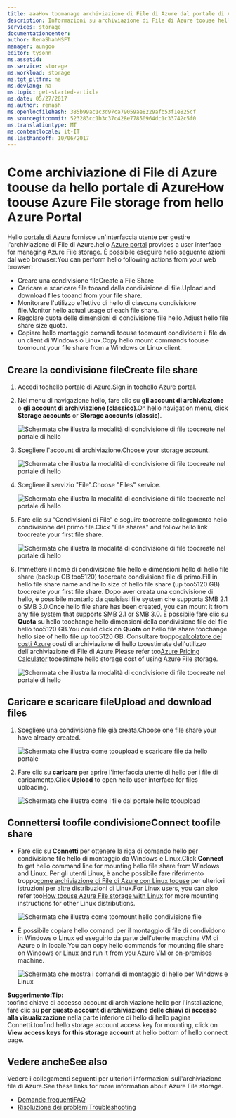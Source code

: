 ```yaml
---
title: aaaHow toomanage archiviazione di File di Azure dal portale di Azure hello | Documenti Microsoft
description: Informazioni su archiviazione di File di Azure toouse hello toomanage portale Azure.
services: storage
documentationcenter: 
author: RenaShahMSFT
manager: aungoo
editor: tysonn
ms.assetid: 
ms.service: storage
ms.workload: storage
ms.tgt_pltfrm: na
ms.devlang: na
ms.topic: get-started-article
ms.date: 05/27/2017
ms.author: renash
ms.openlocfilehash: 385b99ac1c3d97ca79059ae8229afb53f1e825cf
ms.sourcegitcommit: 523283cc1b3c37c428e77850964dc1c33742c5f0
ms.translationtype: MT
ms.contentlocale: it-IT
ms.lasthandoff: 10/06/2017
---
```

# <a name="how-toouse-azure-file-storage-from-hello-azure-portal"></a><span data-ttu-id="b0480-103">Come archiviazione di File di Azure toouse da hello portale di Azure</span><span class="sxs-lookup"><span data-stu-id="b0480-103">How toouse Azure File storage from hello Azure Portal</span></span>
<span data-ttu-id="b0480-104">Hello [portale di Azure](https://portal.azure.com) fornisce un'interfaccia utente per gestire l'archiviazione di File di Azure.</span><span class="sxs-lookup"><span data-stu-id="b0480-104">hello [Azure portal](https://portal.azure.com) provides a user interface for managing Azure File storage.</span></span> <span data-ttu-id="b0480-105">È possibile eseguire hello seguente azioni dal web browser:</span><span class="sxs-lookup"><span data-stu-id="b0480-105">You can perform hello following actions from your web browser:</span></span>

* <span data-ttu-id="b0480-106">Creare una condivisione file</span><span class="sxs-lookup"><span data-stu-id="b0480-106">Create a File Share</span></span>
* <span data-ttu-id="b0480-107">Caricare e scaricare file tooand dalla condivisione di file.</span><span class="sxs-lookup"><span data-stu-id="b0480-107">Upload and download files tooand from your file share.</span></span>
* <span data-ttu-id="b0480-108">Monitorare l'utilizzo effettivo di hello di ciascuna condivisione file.</span><span class="sxs-lookup"><span data-stu-id="b0480-108">Monitor hello actual usage of each file share.</span></span>
* <span data-ttu-id="b0480-109">Regolare quota delle dimensioni di condivisione file hello.</span><span class="sxs-lookup"><span data-stu-id="b0480-109">Adjust hello file share size quota.</span></span>
* <span data-ttu-id="b0480-110">Copiare hello montaggio comandi toouse toomount condividere il file da un client di Windows o Linux.</span><span class="sxs-lookup"><span data-stu-id="b0480-110">Copy hello mount commands toouse toomount your file share from a Windows or Linux client.</span></span>

## <a name="create-file-share"></a><span data-ttu-id="b0480-111">Creare la condivisione file</span><span class="sxs-lookup"><span data-stu-id="b0480-111">Create file share</span></span>
1. <span data-ttu-id="b0480-112">Accedi toohello portale di Azure.</span><span class="sxs-lookup"><span data-stu-id="b0480-112">Sign in toohello Azure portal.</span></span>
2. <span data-ttu-id="b0480-113">Nel menu di navigazione hello, fare clic su **gli account di archiviazione** o **gli account di archiviazione (classico)**.</span><span class="sxs-lookup"><span data-stu-id="b0480-113">On hello navigation menu, click **Storage accounts** or **Storage accounts (classic)**.</span></span>
    
    ![Schermata che illustra la modalità di condivisione di file toocreate nel portale di hello](media/storage-file-how-to-use-files-portal/use-files-portal-create-file-share1.png)

3. <span data-ttu-id="b0480-115">Scegliere l'account di archiviazione.</span><span class="sxs-lookup"><span data-stu-id="b0480-115">Choose your storage account.</span></span>

    ![Schermata che illustra la modalità di condivisione di file toocreate nel portale di hello](media/storage-file-how-to-use-files-portal/use-files-portal-create-file-share2.png)

4. <span data-ttu-id="b0480-117">Scegliere il servizio "File".</span><span class="sxs-lookup"><span data-stu-id="b0480-117">Choose "Files" service.</span></span>

    ![Schermata che illustra la modalità di condivisione di file toocreate nel portale di hello](media/storage-file-how-to-use-files-portal/use-files-portal-create-file-share3.png)

5. <span data-ttu-id="b0480-119">Fare clic su "Condivisioni di File" e seguire toocreate collegamento hello condivisione del primo file.</span><span class="sxs-lookup"><span data-stu-id="b0480-119">Click "File shares" and follow hello link toocreate your first file share.</span></span>

    ![Schermata che illustra la modalità di condivisione di file toocreate nel portale di hello](media/storage-file-how-to-use-files-portal/use-files-portal-create-file-share4.png)

6. <span data-ttu-id="b0480-121">Immettere il nome di condivisione file hello e dimensioni hello di hello file share (backup GB too5120) toocreate condivisione file di primo.</span><span class="sxs-lookup"><span data-stu-id="b0480-121">Fill in hello file share name and hello size of hello file share (up too5120 GB) toocreate your first file share.</span></span> <span data-ttu-id="b0480-122">Dopo aver creata una condivisione di hello, è possibile montarlo da qualsiasi file system che supporta SMB 2.1 o SMB 3.0.</span><span class="sxs-lookup"><span data-stu-id="b0480-122">Once hello file share has been created, you can mount it from any file system that supports SMB 2.1 or SMB 3.0.</span></span> <span data-ttu-id="b0480-123">È possibile fare clic su **Quota** su hello toochange hello dimensioni della condivisione file del file hello too5120 GB.</span><span class="sxs-lookup"><span data-stu-id="b0480-123">You could click on **Quota** on hello file share toochange hello size of hello file up too5120 GB.</span></span> <span data-ttu-id="b0480-124">Consultare troppo[calcolatore dei costi Azure](https://azure.microsoft.com/pricing/calculator/) costi di archiviazione di hello tooestimate dell'utilizzo dell'archiviazione di File di Azure.</span><span class="sxs-lookup"><span data-stu-id="b0480-124">Please refer too[Azure Pricing Calculator](https://azure.microsoft.com/pricing/calculator/) tooestimate hello storage cost of using Azure File storage.</span></span>

    ![Schermata che illustra la modalità di condivisione di file toocreate nel portale di hello](media/storage-file-how-to-use-files-portal/use-files-portal-create-file-share5.png)

## <a name="upload-and-download-files"></a><span data-ttu-id="b0480-126">Caricare e scaricare file</span><span class="sxs-lookup"><span data-stu-id="b0480-126">Upload and download files</span></span>
1. <span data-ttu-id="b0480-127">Scegliere una condivisione file già creata.</span><span class="sxs-lookup"><span data-stu-id="b0480-127">Choose one file share your have already created.</span></span>

    ![Schermata che illustra come tooupload e scaricare file da hello portale](media/storage-file-how-to-use-files-portal/use-files-portal-upload-file1.png)

2. <span data-ttu-id="b0480-129">Fare clic su **caricare** per aprire l'interfaccia utente di hello per i file di caricamento.</span><span class="sxs-lookup"><span data-stu-id="b0480-129">Click **Upload** to open hello user interface for files uploading.</span></span>

    ![Schermata che illustra come i file dal portale hello tooupload](media/storage-file-how-to-use-files-portal/use-files-portal-upload-file2.png)

## <a name="connect-toofile-share"></a><span data-ttu-id="b0480-131">Connettersi toofile condivisione</span><span class="sxs-lookup"><span data-stu-id="b0480-131">Connect toofile share</span></span>
-  <span data-ttu-id="b0480-132">Fare clic su **Connetti** per ottenere la riga di comando hello per condivisione file hello di montaggio da Windows e Linux.</span><span class="sxs-lookup"><span data-stu-id="b0480-132">Click **Connect** to get hello command line for mounting hello file share from Windows and Linux.</span></span> <span data-ttu-id="b0480-133">Per gli utenti Linux, è anche possibile fare riferimento troppo[come archiviazione di File di Azure con Linux toouse](storage-how-to-use-files-linux.md) per ulteriori istruzioni per altre distribuzioni di Linux.</span><span class="sxs-lookup"><span data-stu-id="b0480-133">For Linux users, you can also refer too[How toouse Azure File storage with Linux](storage-how-to-use-files-linux.md) for more mounting instructions for other Linux distributions.</span></span>

    ![Schermata che illustra come toomount hello condivisione file](media/storage-file-how-to-use-files-portal/use-files-portal-connect.png)
-  <span data-ttu-id="b0480-135">È possibile copiare hello comandi per il montaggio di file di condividono in Windows o Linux ed eseguirlo da parte dell'utente macchina VM di Azure o in locale.</span><span class="sxs-lookup"><span data-stu-id="b0480-135">You can copy hello commands for mounting file share on Windows or Linux and run it from you Azure VM or on-premises machine.</span></span>

    ![Schermata che mostra i comandi di montaggio di hello per Windows e Linux](media/storage-file-how-to-use-files-portal/use-files-portal-show-mount-commands.png)

<span data-ttu-id="b0480-137">**Suggerimento:**</span><span class="sxs-lookup"><span data-stu-id="b0480-137">**Tip:**</span></span>  
<span data-ttu-id="b0480-138">toofind chiave di accesso account di archiviazione hello per l'installazione, fare clic su **per questo account di archiviazione delle chiavi di accesso alla visualizzazione** nella parte inferiore di hello di hello pagina Connetti.</span><span class="sxs-lookup"><span data-stu-id="b0480-138">toofind hello storage account access key for mounting, click on **View access keys for this storage account** at hello bottom of hello connect page.</span></span>

## <a name="see-also"></a><span data-ttu-id="b0480-139">Vedere anche</span><span class="sxs-lookup"><span data-stu-id="b0480-139">See also</span></span>
<span data-ttu-id="b0480-140">Vedere i collegamenti seguenti per ulteriori informazioni sull'archiviazione file di Azure.</span><span class="sxs-lookup"><span data-stu-id="b0480-140">See these links for more information about Azure File storage.</span></span>

* [<span data-ttu-id="b0480-141">Domande frequenti</span><span class="sxs-lookup"><span data-stu-id="b0480-141">FAQ</span></span>](storage-files-faq.md)
* [<span data-ttu-id="b0480-142">Risoluzione dei problemi</span><span class="sxs-lookup"><span data-stu-id="b0480-142">Troubleshooting</span></span>](storage-troubleshoot-file-connection-problems.md)